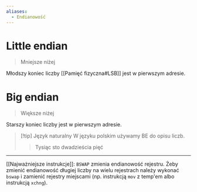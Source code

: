 ```yaml
---
aliases:
  - Endianowość
---
```

# Little endian
>Mniejsze niżej

Młodszy koniec liczby [[Pamięć fizyczna#LSB]] jest w pierwszym adresie.
# Big endian
> Większe niżej

Starszy koniec liczby jest w pierwszym adresie.
>[!tip] Język naturalny
>W języku polskim używamy BE do opisu liczb.
>>Tysiąc sto dwadzieścia pięć

---

[[Najważniejsze instrukcje]]: `BSWAP` zmienia endianowość rejestru.
Żeby zmienić endianowość długiej liczby na wielu rejestrach należy wykonać `bswap` i zamienić rejestry miejscami (np. instrukcją `mov` z temp'em albo instrukcją `xchng`).